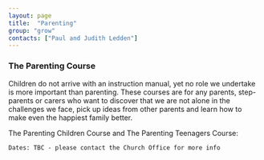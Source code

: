 ```yaml
---
layout: page
title:  "Parenting"
group: "grow"
contacts: ["Paul and Judith Ledden"]
---
```


### The Parenting Course
Children do not arrive with an instruction manual, yet no role we undertake is more important than parenting.
These courses are for any parents, step-parents or carers who want to discover that we are not alone in the 
challenges we face, pick up ideas from other parents and learn how to make even the happiest family better. 

The Parenting Children Course and The Parenting Teenagers Course:

    Dates: TBC - please contact the Church Office for more info     
